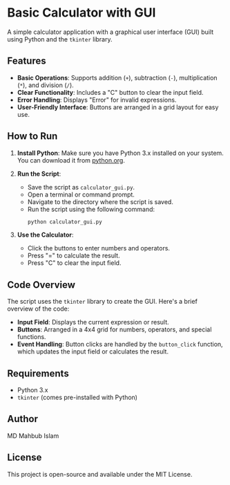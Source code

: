 # Basic Calculator with GUI

A simple calculator application with a graphical user interface (GUI) built using Python and the `tkinter` library.

## Features

- **Basic Operations**: Supports addition (`+`), subtraction (`-`), multiplication (`*`), and division (`/`).
- **Clear Functionality**: Includes a "C" button to clear the input field.
- **Error Handling**: Displays "Error" for invalid expressions.
- **User-Friendly Interface**: Buttons are arranged in a grid layout for easy use.


## How to Run

1. **Install Python**: Make sure you have Python 3.x installed on your system. You can download it from [python.org](https://www.python.org/).

2. **Run the Script**:
   - Save the script as `calculator_gui.py`.
   - Open a terminal or command prompt.
   - Navigate to the directory where the script is saved.
   - Run the script using the following command:
     ```bash
     python calculator_gui.py
     ```

3. **Use the Calculator**:
   - Click the buttons to enter numbers and operators.
   - Press "=" to calculate the result.
   - Press "C" to clear the input field.

## Code Overview

The script uses the `tkinter` library to create the GUI. Here's a brief overview of the code:

- **Input Field**: Displays the current expression or result.
- **Buttons**: Arranged in a 4x4 grid for numbers, operators, and special functions.
- **Event Handling**: Button clicks are handled by the `button_click` function, which updates the input field or calculates the result.

## Requirements

- Python 3.x
- `tkinter` (comes pre-installed with Python)

## Author

MD Mahbub Islam

## License

This project is open-source and available under the MIT License.
